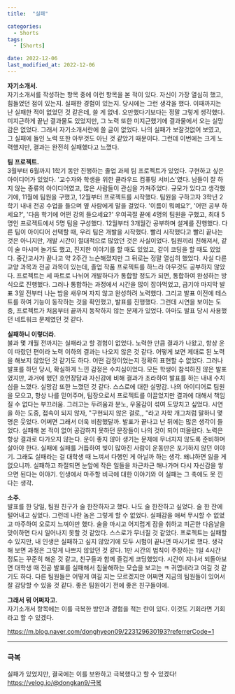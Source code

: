 ```yaml
---
title:  "실패" 

categories:
  - Shorts
tags:
  - [Shorts]

date: 2022-12-06
last_modified_at: 2022-12-06
---
```

**자기소개서.**  
자기소개서를 작성하는 항목 중에 이런 항목을 본 적이 있다. 자신이 가장 열심히 했고, 힘들었던 점이 있는지. 실패한 경험이 있는지. 당시에는 그런 생각을 했다. 이때까지는 난 실패한 적이 없었던 것 같은데, 쓸 게 없네. 오만했다기보다는 정말 그렇게 생각했다. 미지근하게 끝난 결과물도 있었지만, 그 노력 또한 미지근했기에 결과물에서 오는 실망감은 없었다. 그래서 자기소개서란에 쓸 글이 없었다. 나의 실패가 보잘것없어 보였고, 그 실패에 들인 노력 또한 아무것도 아닌 것 같았기 때문이다. 그런데 이번에는 크게 노력했지만, 결과는 완전히 실패했다고 느꼈다.

**팀 프로젝트.**  
3월부터 6월까지 1학기 동안 진행하는 졸업 과제 팀 프로젝트가 있었다. 구현하고 싶은 아이디어가 있었다. '교수자와 학생을 위한 클라우드 컴퓨팅 서비스'였다. 남들이 잘 하지 않는 종류의 아이디어였고, 많은 사람들이 관심을 가져주었다. 규모가 있다고 생각했기에, 11월에 팀원을 구했고, 12월부터 프로젝트를 시작했다. 팀원을 구하고자 3학년 2학기 내내 전공 수업을 들으며 옆 사람에게 말을 걸었다. '이름이 뭐예요?', '어떤 공부 하세요?', '다음 학기에 어떤 강의 들으세요?' 우여곡절 끝에 4명의 팀원을 구했고, 최대 5명인 프로젝트에서 5명 팀을 구성했다. 12월부터 3개월간 공부하며 설계를 진행했다. 다른 팀이 아이디어 선택할 때, 우리 팀은 개발을 시작했다. 빨리 시작했다고 빨리 끝나는 것은 아니지만, 개발 시간이 절대적으로 많았던 것은 사실이었다. 팀원끼리 친해져서, 같이 술 마시며 놀기도 했고, 진지한 이야기를 할 때도 있었고, 같이 코딩을 할 때도 있었다. 중간고사가 끝나고 약 2주간 느슨해졌지만 그 뒤로는 정말 열심히 했었다. 사실 다른 교양 과목과 전공 과목이 있는데, 졸업 작품 프로젝트를 하느라 아무것도 공부하지 않았다. 프로젝트는 세 파트로 나뉘어 개발하다가 통합할 정도가 되면, 통합하여 완성하는 방식으로 진행했다. 그러나 통합하는 과정에서 시간을 많이 잡아먹었고, 급기야 마지막 발표 3일 전부터 나는 밤을 새우며 자지 않고 완성하려 노력했다. 그리고 발표 이전에 테스트를 하여 기능이 동작하는 것을 확인했고, 발표를 진행했다. 그런데 시연을 보이는 도중, 프로젝트가 처음부터 끝까지 동작하지 않는 문제가 있었다. 아마도 발표 당시 사용했던 네트워크 문제였던 것 같다. 


**실패하니 이렇더라.**  
불과 몇 개월 전까지는 실패라고 할 경험이 없었다. 노력한 만큼 결과가 나왔고, 항상 운이 따랐던 편이라 노력 이하의 결과는 나오지 않은 것 같다. 어떻게 보면 제대로 된 노력을 해보지 않았던 것 같기도 하다. 어떤 감정이었는지 정확히 표현할 수 없었다. 그러나 발표를 하던 당시, 확실하게 느낀 감정은 수치심이었다. 모든 학생이 참석하진 않은 발표였지만, 과거에 했던 호언장담과 자신감에 비해 결과가 초라하여 발표를 하는 내내 수치심을 느꼈다. 실망감 또한 느꼈던 것 같다. 스스로에 대한 실망감. 나의 아이디어로 팀원을 모으고, 항상 나를 믿어주며, 팀장으로서 프로젝트를 이끌었지만 결과에 대해서 책임질 수 없다는 부끄러움. 그러고는 두려움과 분노, 우울감이 섞여 도망치고 싶었다. 시연을 하는 도중, 접속이 되지 않자, "구현되지 않은 걸로,, "라고 자학 개그처럼 말하니 몇 명은 웃었다. 어쩌면 그래서 더욱 비참했달까. 발표가 끝나고 난 뒤에는 많은 생각이 들었다. 실패해 본 적이 없어 공감하지 못하던 문장들이 나의 것이 되어 떠올랐다. 노력은 항상 결과로 다가오지 않는다. 운이 좋지 않아 생기는 문제에 무너지지 않도록 준비하며 살아야 한다. 실패에 실패를 거듭하여 빚이 많아진 사람이 운동만은 포기하지 않던 이야기. 그래도 실패라는 걸 대학생 때 느껴서 다행인 게 아닐까 하는 생각. 왜냐하면 잃을 게 없으니까. 실패하고 좌절되면 눈앞에 작은 일들을 차근차근 해나가며 다시 자신감을 쌓으면 된다는 이야기. 인생에서 마주할 비극에 대한 이야기와 이 실패는 그 축에도 못 낀다는 생각. 

**소주.**  
발표를 한 당일, 팀원 친구가 술 한잔하자고 했다. 나도 술 한잔하고 싶었다. 술 한 잔에 털어내고 싶었다. 그런데 나란 놈은 그렇게 할 수 없었다. 실패감을 애써 무시할 수 없었고 마주하여 오로지 느껴야만 했다. 술을 마시고 어지럽게 잠을 취하고 피곤한 다음날을 맞이하면 다시 일어나지 못할 것 같았다. 스스로가 무너질 것 같았다. 프로젝트는 실패할 수 있지만, 내 인생은 실패하고 싶지 않았기에 모두 시험이 끝나면 마시기로 했다. 생각해 보면 과정은 그렇게 나쁘지 않았던 것 같다. 1만 시간의 법칙이 주장하는 1일 4시간 정도는 꾸준히 해온 것 같고, 친구들과 함께 즐겁게 코딩했었다. 시간이 지나서 되돌아보면 대학생 때 전공 발표를 실패해서 침울해하는 모습을 보고는 ㅋ 귀엽네라고 여길 것 같기도 하다. 다른 팀원들은 어떻게 여길 지는 모르겠지만 어쩌면 지금의 팀원들이 있어서 잘 감당할 수 있을 것 같다. 좋은 팀원이기 전에 좋은 친구들이에.



**그래서 뭐 어쩌자고.**  
자기소개서 항목에는 이를 극복한 방안과 경험을 적는 란이 있다. 이것도 기회라면 기회라고 할 수 있겠다.  

https://m.blog.naver.com/donghyeon09/223129630193?referrerCode=1

---
### 극복

실패가 있었지만, 결국에는 이를 보완하고 극복했다고 할 수 있겠다!
https://velog.io/@dongkan9/극복